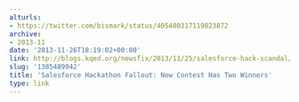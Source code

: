 ```yaml
---
alturls:
- https://twitter.com/bismark/status/405400317119823872
archive:
- 2013-11
date: '2013-11-26T18:19:02+00:00'
link: http://blogs.kqed.org/newsfix/2013/11/25/salesforce-hack-scandal/
slug: '1385489942'
title: 'Salesforce Hackathon Fallout: Now Contest Has Two Winners'
type: link
---
```




